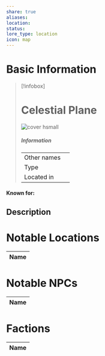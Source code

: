 ```yaml
---
share: true
aliases: 
location: 
status: 
lore_type: location
icon: map
---
```

# Basic Information
> [!infobox]
> # Celestial Plane
> ![cover hsmall](insertimage.png)
> ##### Information
> |   |  |
> | ---- | ---- |
> | Other names | |
> | Type | 
> | Located in | |
#### Known for:
## Description
# Notable Locations
| Name |
| ---- |

# Notable NPCs
| Name |
| ---- |

# Factions
| Name |
| ---- |
